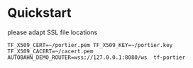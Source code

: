 # Quickstart

please adapt SSL file locations

```
TF_X509_CERT=~/portier.pem TF_X509_KEY=~/portier.key TF_X509_CACERT=~/cacert.pem  AUTOBAHN_DEMO_ROUTER=wss://127.0.0.1:8080/ws  tf-portier
```
